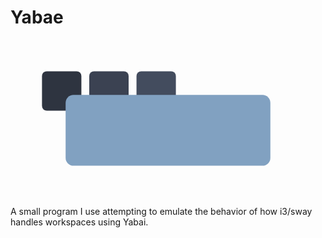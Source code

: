 # Yabae

<svg xmlns="http://www.w3.org/2000/svg" viewBox="0 0 200 100">
  <!-- Background squares representing workspaces -->
  <rect x="20" y="20" width="25" height="25" fill="#2E3440" rx="3"/>
  <rect x="50" y="20" width="25" height="25" fill="#3B4252" rx="3"/>
  <rect x="80" y="20" width="25" height="25" fill="#434C5E" rx="3"/>

  <!-- Main window/workspace -->
  <rect x="35" y="35" width="130" height="45" fill="#81A1C1" rx="5"/>

  <!-- Stylized "Y" -->
  <path d="M60 45 L75 65 L90 45 M75 65 L75 75"
        stroke="#ECEFF4"
        stroke-width="6"
        stroke-linecap="round"
        stroke-linejoin="round"
        fill="none"/>

  <!-- Abstract window elements -->
  <rect x="100" y="45" width="50" height="25" fill="#5E81AC" rx="3"/>
  <rect x="105" y="50" width="40" height="3" fill="#D8DEE9"/>
  <rect x="105" y="57" width="30" height="3" fill="#D8DEE9"/>
  <rect x="105" y="64" width="35" height="3" fill="#D8DEE9"/>
</svg>

A small program I use attempting to emulate the behavior of how i3/sway handles workspaces using Yabai.
